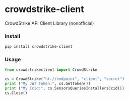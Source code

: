 # crowdstrike-client
CrowdStrike API Client Library (nonofficial)

### Install
```bash
pip install crowdstrike-client
```

### Usage
```python
from crowdstrikeclient import CrowdStrike

cs = CrowdStrike("ht://endpoint", "client", "secret")
print ("My JWT Token:", cs.GetToken())
print ("My Ccid:", cs.SensorsQueriesInstallersCcid())
cs.Close()
```
